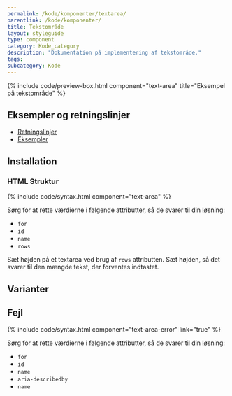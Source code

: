 ```yaml
---
permalink: /kode/komponenter/textarea/
parentlink: /kode/komponenter/
title: Tekstområde
layout: styleguide
type: component
category: Kode_category
description: "Dokumentation på implementering af tekstområde."
tags:
subcategory: Kode
---
```


{% include code/preview-box.html component="text-area" title="Eksempel på tekstområde" %}

## Eksempler og retningslinjer
<ul class="nobullet-list">
    <li><a href="/komponenter/textarea/#retningslinjer">Retningslinjer</a></li>
    <li><a href="/komponenter/textarea/">Eksempler</a></li>
</ul>

## Installation

### HTML Struktur

{% include code/syntax.html component="text-area" %}
  
Sørg for at rette værdierne i følgende attributter, så de svarer til din løsning:

- `for`
- `id`
- `name`
- `rows`


Sæt højden på et textarea ved brug af `rows` attributten. Sæt højden, så det svarer til den mængde tekst, der forventes indtastet.

## Varianter

## Fejl

{% include code/syntax.html component="text-area-error" link="true" %}

Sørg for at rette værdierne i følgende attributter, så de svarer til din løsning:

- `for`
- `id`
- `name`
- `aria-describedby`
- `name`
